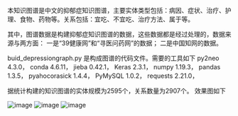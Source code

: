 本知识图谱是中文的抑郁症知识图谱，主要实体类型包括：病因、症状、治疗、护理、食物、药物等。关系包括：宜吃、不宜吃、治疗方法、属于等。

其中，图谱数据是构建抑郁症知识图谱的数据，这些数据都是经过处理的，数据来源与两方面：
一是“39健康网”和“寻医问药网”的数据；
二是中国知网的数据。

buid_depressiongraph.py 是构成图谱的代码文件。需要的工具如下
py2neo                             4.3.0，
conda                              4.6.11，
jieba                              0.42.1，
Keras                              2.3.1，
numpy                              1.19.3，
pandas                             1.3.5，
pyahocorasick                      1.4.4，
PyMySQL                            1.0.2，
requests                           2.21.0，



据统计构建的知识图谱的实体规模为2595个，关系数量为2907个。
效果图如下

![image](https://github.com/zhangcr2018/Depression_Knowledge_Graph/assets/39765745/50fb18ce-9e91-4dd2-b013-aefd77dc563b)
![image](https://github.com/zhangcr2018/Depression_Knowledge_Graph/assets/39765745/cde25fad-babc-4838-bd9e-9c3052f88738)
![image](https://github.com/zhangcr2018/Depression_Knowledge_Graph/assets/39765745/b21a8e32-877b-45df-be54-f07c185ed21b)





